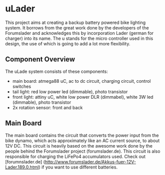 uLader
=================

This project aims at creating a backup battery powered bike
lighting system.
It borrows from the great work done by the developers of the
Forumslader and acknowledges this by incorporation
Lader (german for charger) into its name.
The u stands for the micro controller used in this design,
the use of which is going to add a lot more flexibility.

Component Overview
------------------

The uLade system consists of these components:
* main board: atmega88 uC, ac to dc circuit, charging circuit, 
control switches
* tail light: red low power led (dimmable), photo transistor
* front light: attiny uC, white low power DLR (dimmabel), white 3W led 
(dimmable), photo transistor
* 2x rotation sensor: front and back

Main Board
----------

The main board contains the circuit that converts the power input from the bike
dynamo, which acts approximately like an AC current source, to about 12V DC.
This circuit is heavily based on the awesome work done by the people behind
the Forumslader project (forumslader.de).
This circuit is also responsible for charging the LiFePo4 accumulators used.
Check out [forumnslader.de]
(http://www.forumslader.de/Akkus-fuer-12V-Lader.189.0.html) if you want to use
different batteries.
